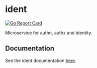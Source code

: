 # ident

[![Go Report Card](https://goreportcard.com/badge/github.com/provideplatform/ident)](https://goreportcard.com/report/github.com/provideplatform/ident)

Microservice for authn, authz and identity.

## Documentation

See the ident documentation [here](https://docs.provide.services/ident).
